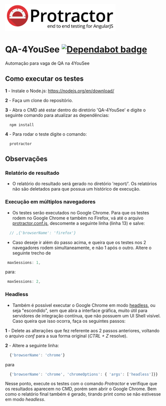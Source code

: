 ![picture alt](images/protractor-pequeno.png "Protractor - end to end testing for AngularJS")

# QA-4YouSee [![Dependabot badge](https://camo.githubusercontent.com/1fe7004c016a5ab641008b9579409c784eaa1725/68747470733a2f2f696d672e736869656c64732e696f2f62616467652f446570656e6461626f742d656e61626c65642d626c75652e737667)](https://dependabot.com/)

Automação para vaga de QA na 4YouSee

## Como executar os testes

**1** - Instale o Node.js: https://nodejs.org/en/download/

**2** - Faça um clone do repositório.

**3** - Abra o CMD até estar dentro do diretório 'QA-4YouSee' e digite o seguinte comando para atualizar as dependências:
```
  npm install
```
  
**4** - Para rodar o teste digite o comando:
```
  protractor
```

## Observações

### Relatório de resultado

* O relatório do resultado será gerado no diretório 'report/'. Os relatórios não são deletados para que possua um histórico de execução.

### Execução em múltiplos navegadores

* Os testes serão executados no Google Chrome. Para que os testes rodem no Google Chrome e também no Firefox, vá até o arquivo [protractor.conf.js](protractor.conf.js), descomente a seguinte linha (linha 13) e salve:
```javascript
  // ,{'browserName': 'firefox'}
```

* Caso deseje ir além do passo acima, e queira que os testes nos 2 navegadores rodem simultaneamente, e não 1 após o outro. Altere o seguinte trecho de
 ```javascript
  maxSessions: 1,
 ```

 para:
 ```javascript
  maxSessions: 2,
 ```

### Headless

* Também é possível executar o Google Chrome em modo [headless](https://developers.google.com/web/updates/2017/04/headless-chrome), ou seja "escondido", sem que abra a interface gráfica, muito útil para servidores de integração contínua, que não possuem um UI Shell visível.
  Caso queira que isso ocorra, faça os seguintes passos:
 
**1** - Delete as alterações que fez referente aos 2 passos anteriores, voltando o arquivo *conf* para a sua forma original (*CTRL + Z* resolve).

**2** - Altere a seguinte linha:
```javascript
  {'browserName': 'chrome'}
```

para
```javascript
  {'browserName': 'chrome', 'chromeOptions': { 'args': ['headless']}}
```

 Nesse ponto, execute os testes com o comando *Protractor* e verifique que os resultados aparecem no CMD, porém sem abrir o Google Chrome. Bem como o relatório final também é gerado, tirando print como se não estivesse em modo *headless*.